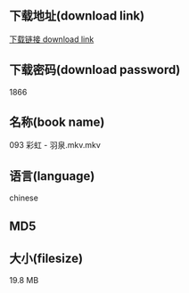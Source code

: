 ## 下载地址(download link)
[下载链接 download link](https://voluble-croquembouche-d321dc.netlify.app/?s=093+%E5%BD%A9%E8%99%B9+-+%E7%BE%BD%E6%B3%89.mkv)

## 下载密码(download password)
1866

## 名称(book name)
093 彩虹 - 羽泉.mkv.mkv

## 语言(language)
chinese

## MD5


## 大小(filesize)
19.8 MB
